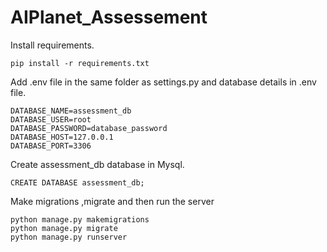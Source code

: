 # AIPlanet_Assessement
Install requirements.
```
pip install -r requirements.txt

```
Add .env file in the same folder as settings.py and database details in .env file.
```
DATABASE_NAME=assessment_db
DATABASE_USER=root
DATABASE_PASSWORD=database_password
DATABASE_HOST=127.0.0.1
DATABASE_PORT=3306

```
Create assessment_db database in Mysql.

```
CREATE DATABASE assessment_db;

```
Make migrations ,migrate and then run the server
```
python manage.py makemigrations
python manage.py migrate
python manage.py runserver

```
